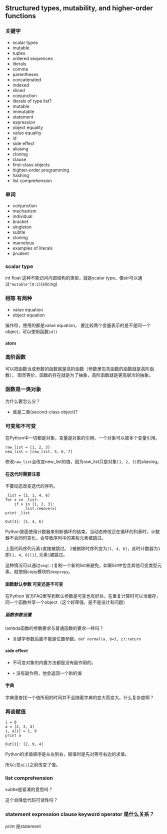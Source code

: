 ## Structured types, mutability, and higher-order functions

### 关键字

- scalar types
- mutable
- tuples
- ordered sequences
- literals
- comma
- parentheses
- concatenated
- indexed
- sliced
- conjunction
- literals of type list?
- mutable
- immutable
- statement
- expression
- object equality
- value equality
- id
- side effect
- aliasing
- cloning
- clause
- first-class objects
- highter-order programming
- hashing
- list comprehension

### 单词

- conjunction
- mechanism
- individual
- bracket
- singleton
- subtle
- cloning
- marvelous
- examples of literals
- prudent


### scalar type

int float 这种不能访问内部结构的类型，就是scalar type。像str可以通过`"mutable"[0:2]`(slicing) 

### 相等 有两种

- value equation
- object equation

操作符，使用的都是value equation。 要比较两个变量表示的是不是同一个object，可以使用函数`id()`

#### atom


### 高阶函数

可以把函数当成参数的函数就是高阶函数（参数里包含函数的函数就是高阶函数）。
图灵等价，函数的存在就是为了抽象，高阶函数就是更高层次的抽象。

### 函数是一类对象

为什么要怎么分？

- 谁是二类(second-class object)?

### 可变和不可变

在Python中一切都是对象，变量是对象的引用，一个对象可以被多个变量引用。

    raw_list = [1, 2, 3]
    new_list = [raw_list, 5, 6, 7]

修改`raw_list`会改变new_list的值，因为raw_list只是对象`[1, 2, 3]`的aliasing。

#### 在迭代时需要注意

不要动态改变迭代的序列。

    _list = [2, 1, 4, 6]
    for x in _list:
        if x in [1, 2, 3]:
            _list.remove(x)
    print _list

    Out[1]: [1, 4, 6]

Python里面使用计数器来判断循环的结束。当动态修改正在循环的列表时，计数器不会同时变化，会导致序列中的某些元素被跳过。

上面代码序列元素`1`直接被跳过。 `2`被删除时序列变为`[1, 4, 6]`，此时计数器为`1` 即`[1, 4, 6][1]`, 元素`1`被跳过。

这种情况可以通过`seq[:]`复制一个新的list来避免，如果list中包含其他可变类型元素，就使用copy模块的`deepcopy`。

#### 函数默认参数 可变还是不可变

在Python 官方FAQ里写到默认参数是可变也有好处，在重复计算时可以当缓存，同一个函数共享一个object（这个好牵强，是不是设计有问题）

##### 函数参数设置

lambda函数的参数要求与普通函数的要求一样吗？

- 关键字参数后面不能是位置参数。`def normal(a, b=3, z):return`

#### side effect

- 不可变对象的内置方法都是没有副作用的。

- `+` 没有副作用，他会返回一个新的值


#### 字典

字典里查找一个值所用的时间并不会随着字典的变大而变大。什么复杂度啊？


### 再谈赋值

    i = 0
    a = [2, 3, 4]
    i, a[i] = 1, 9
    print a

    Out[1]: [2, 9, 4]

Python的求值顺序是从左到右，赋值时是先对等号右边的求值。

所以`i`在`a[i]`之前改变了值。

### list comprehension

subtle是紧凑的意思吗？

这个会降低代码可读性吗？


### statement expression clause keyword operator 是什么关系？

print 是statement

